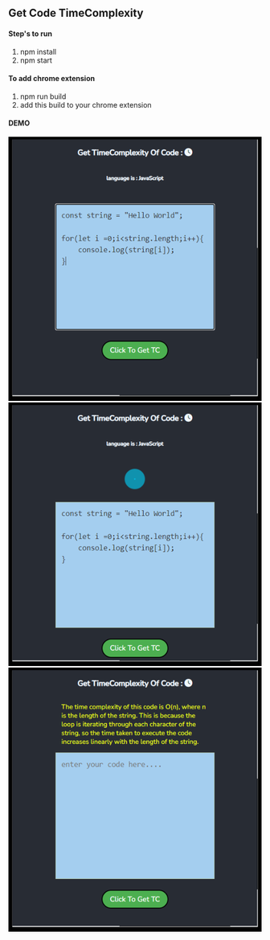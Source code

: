 <body>
<h2>Get Code TimeComplexity</h2>
<h4>Step's to run </h4>
<ol>
<li>npm install</li>
<li>npm start</li>
</ol>
<h4>To add chrome extension</h4>
<ol>
<li>npm run build</li>
<li>add this build to your chrome extension</li>
</ol>
<h4>DEMO</h4>
<img src="first.png" width="auto" height="auto"/>
<img src="second.png"width="auto" height="auto"/>
<img src="third.png"width="auto" height="auto"/>

<body>
